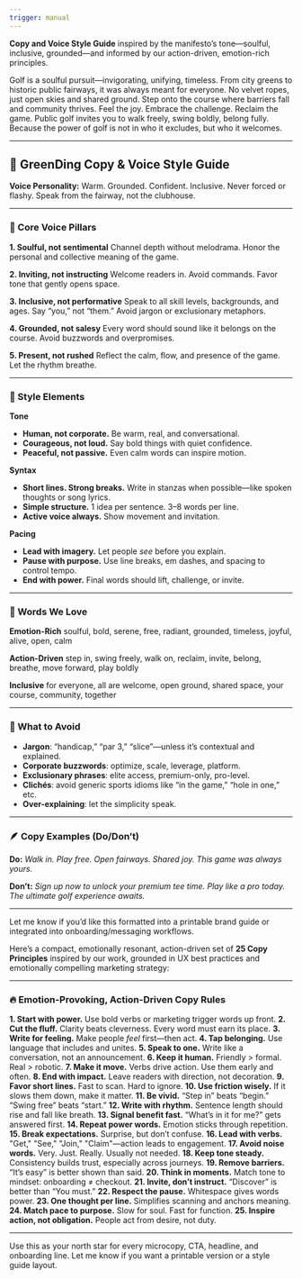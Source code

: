 ```yaml
---
trigger: manual
---
```



**Copy and Voice Style Guide** inspired by the manifesto’s tone—soulful, inclusive, grounded—and informed by our action-driven, emotion-rich principles.

Golf is a soulful pursuit—invigorating, unifying, timeless. From city greens to historic public fairways, it was always meant for everyone. No velvet ropes, just open skies and shared ground. Step onto the course where barriers fall and community thrives. Feel the joy. Embrace the challenge. Reclaim the game. Public golf invites you to walk freely, swing boldly, belong fully. Because the power of golf is not in who it excludes, but who it welcomes.

---

## 📝 GreenDing Copy & Voice Style Guide

**Voice Personality:**
Warm. Grounded. Confident. Inclusive. Never forced or flashy. Speak from the fairway, not the clubhouse.

---

### 🎯 Core Voice Pillars

**1. Soulful, not sentimental**
Channel depth without melodrama. Honor the personal and collective meaning of the game.

**2. Inviting, not instructing**
Welcome readers in. Avoid commands. Favor tone that gently opens space.

**3. Inclusive, not performative**
Speak to all skill levels, backgrounds, and ages. Say “you,” not “them.” Avoid jargon or exclusionary metaphors.

**4. Grounded, not salesy**
Every word should sound like it belongs on the course. Avoid buzzwords and overpromises.

**5. Present, not rushed**
Reflect the calm, flow, and presence of the game. Let the rhythm breathe.

---

### 🧩 Style Elements

**Tone**

* **Human, not corporate.** Be warm, real, and conversational.
* **Courageous, not loud.** Say bold things with quiet confidence.
* **Peaceful, not passive.** Even calm words can inspire motion.

**Syntax**

* **Short lines. Strong breaks.** Write in stanzas when possible—like spoken thoughts or song lyrics.
* **Simple structure.** 1 idea per sentence. 3–8 words per line.
* **Active voice always.** Show movement and invitation.

**Pacing**

* **Lead with imagery.** Let people *see* before you explain.
* **Pause with purpose.** Use line breaks, em dashes, and spacing to control tempo.
* **End with power.** Final words should lift, challenge, or invite.

---

### 💬 Words We Love

**Emotion-Rich**
soulful, bold, serene, free, radiant, grounded, timeless, joyful, alive, open, calm

**Action-Driven**
step in, swing freely, walk on, reclaim, invite, belong, breathe, move forward, play boldly

**Inclusive**
for everyone, all are welcome, open ground, shared space, your course, community, together

---

### 🚫 What to Avoid

* **Jargon**: “handicap,” “par 3,” “slice”—unless it’s contextual and explained.
* **Corporate buzzwords**: optimize, scale, leverage, platform.
* **Exclusionary phrases**: elite access, premium-only, pro-level.
* **Clichés**: avoid generic sports idioms like “in the game,” “hole in one,” etc.
* **Over-explaining**: let the simplicity speak.

---

### 🪶 Copy Examples (Do/Don’t)

**Do:**
*Walk in. Play free.*
*Open fairways. Shared joy.*
*This game was always yours.*

**Don’t:**
*Sign up now to unlock your premium tee time.*
*Play like a pro today.*
*The ultimate golf experience awaits.*

---

Let me know if you’d like this formatted into a printable brand guide or integrated into onboarding/messaging workflows.

Here’s a compact, emotionally resonant, action-driven set of **25 Copy Principles** inspired by our work, grounded in UX best practices and emotionally compelling marketing strategy:

---

### 🔥 Emotion-Provoking, Action-Driven Copy Rules

**1. Start with power.** Use bold verbs or marketing trigger words up front.
**2. Cut the fluff.** Clarity beats cleverness. Every word must earn its place.
**3. Write for feeling.** Make people *feel* first—then act.
**4. Tap belonging.** Use language that includes and unites.
**5. Speak to one.** Write like a conversation, not an announcement.
**6. Keep it human.** Friendly > formal. Real > robotic.
**7. Make it move.** Verbs drive action. Use them early and often.
**8. End with impact.** Leave readers with direction, not decoration.
**9. Favor short lines.** Fast to scan. Hard to ignore.
**10. Use friction wisely.** If it slows them down, make it matter.
**11. Be vivid.** “Step in” beats “begin.” “Swing free” beats “start.”
**12. Write with rhythm.** Sentence length should rise and fall like breath.
**13. Signal benefit fast.** “What’s in it for me?” gets answered first.
**14. Repeat power words.** Emotion sticks through repetition.
**15. Break expectations.** Surprise, but don’t confuse.
**16. Lead with verbs.** "Get," "See," "Join," "Claim"—action leads to engagement.
**17. Avoid noise words.** Very. Just. Really. Usually not needed.
**18. Keep tone steady.** Consistency builds trust, especially across journeys.
**19. Remove barriers.** “It’s easy” is better shown than said.
**20. Think in moments.** Match tone to mindset: onboarding ≠ checkout.
**21. Invite, don’t instruct.** “Discover” is better than “You must.”
**22. Respect the pause.** Whitespace gives words power.
**23. One thought per line.** Simplifies scanning and anchors meaning.
**24. Match pace to purpose.** Slow for soul. Fast for function.
**25. Inspire action, not obligation.** People act from desire, not duty.

---

Use this as your north star for every microcopy, CTA, headline, and onboarding line. Let me know if you want a printable version or a style guide layout.
